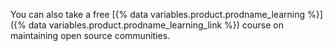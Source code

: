 You can also take a free [{% data variables.product.prodname_learning %}]({% data variables.product.prodname_learning_link %}) course on maintaining open source communities.
